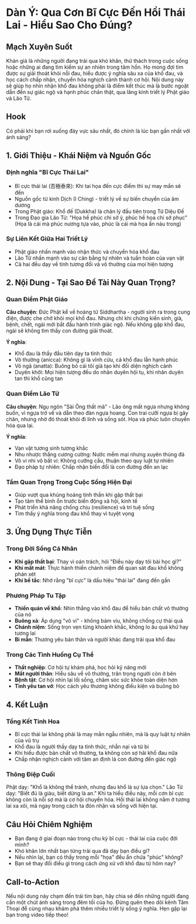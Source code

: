 # Dàn Ý: Qua Cơn Bĩ Cực Đến Hồi Thái Lai - Hiểu Sao Cho Đúng?

## Mạch Xuyên Suốt
Khán giả là những người đang trải qua khó khăn, thử thách trong cuộc sống hoặc những ai đang tìm kiếm sự an nhiên trong tâm hồn. Họ mong đợi tìm được sự giải thoát khỏi nỗi đau, hiểu được ý nghĩa sâu xa của khổ đau, và học cách chấp nhận, chuyển hóa nghịch cảnh thành cơ hội. Nội dung này sẽ giúp họ nhìn nhận khổ đau không phải là điểm kết thúc mà là bước ngoặt dẫn đến sự giác ngộ và hạnh phúc chân thật, qua lăng kính triết lý Phật giáo và Lão Tử.

## Hook
Có phải khi bạn rơi xuống đáy vực sâu nhất, đó chính là lúc bạn gần nhất với ánh sáng?

## 1. Giới Thiệu - Khái Niệm và Nguồn Gốc

### Định nghĩa "Bĩ Cực Thái Lai"
- Bĩ cực thái lai (否極泰來): Khi tai họa đến cực điểm thì sự may mắn sẽ đến
- Nguồn gốc từ kinh Dịch (I Ching) - triết lý về sự biến chuyển của âm dương
- Trong Phật giáo: Khổ đế (Dukkha) là chân lý đầu tiên trong Tứ Diệu Đế
- Trong Đạo gia Lão Tử: "Họa hề phúc chi sở ỷ, phúc hề họa chi sở phục" (Họa là cái mà phúc nương tựa vào, phúc là cái mà họa ẩn náu trong)

### Sự Liên Kết Giữa Hai Triết Lý
- Phật giáo nhấn mạnh vào nhận thức và chuyển hóa khổ đau
- Lão Tử nhấn mạnh vào sự cân bằng tự nhiên và tuần hoàn của vạn vật
- Cả hai đều dạy về tính tương đối và vô thường của mọi hiện tượng

## 2. Nội Dung - Tại Sao Đề Tài Này Quan Trọng?

### Quan Điểm Phật Giáo
**Câu chuyện**: Đức Phật kể về hoàng tử Siddhartha - người sinh ra trong cung điện, được che chở khỏi mọi khổ đau. Nhưng chỉ khi chứng kiến sinh, già, bệnh, chết, ngài mới bắt đầu hành trình giác ngộ. Nếu không gặp khổ đau, ngài sẽ không tìm thấy con đường giải thoát.

**Ý nghĩa**:
- Khổ đau là thầy đầu tiên dạy ta tỉnh thức
- Vô thường (anicca): Không gì là vĩnh cửu, cả khổ đau lẫn hạnh phúc
- Vô ngã (anatta): Buông bỏ cái tôi giả tạo khi đối diện nghịch cảnh
- Duyên khởi: Mọi hiện tượng đều do nhân duyên hội tụ, khi nhân duyên tan thì khổ cũng tan

### Quan Điểm Lão Tử
**Câu chuyện**: Ngụ ngôn "Sài Ông thất mã" - Lão ông mất ngựa nhưng không buồn, vì ngựa trở về và dẫn theo đàn ngựa hoang. Con trai cưỡi ngựa bị gãy chân, nhưng nhờ đó thoát khỏi đi lính và sống sót. Họa và phúc luôn chuyển hóa qua lại.

**Ý nghĩa**:
- Vạn vật tương sinh tương khắc
- Nhu nhược thắng cương cường: Nước mềm mại nhưng xuyên thủng đá
- Vô vi nhi vô bất vi: Không cưỡng cầu, thuận theo quy luật tự nhiên
- Đạo pháp tự nhiên: Chấp nhận biến đổi là con đường đến an lạc

### Tầm Quan Trọng Trong Cuộc Sống Hiện Đại
- Giúp vượt qua khủng hoảng tinh thần khi gặp thất bại
- Tạo tâm thế bình ổn trước biến động xã hội, kinh tế
- Phát triển khả năng chống chịu (resilience) và trí tuệ sống
- Tìm thấy ý nghĩa trong đau khổ thay vì tuyệt vọng

## 3. Ứng Dụng Thực Tiễn

### Trong Đời Sống Cá Nhân
- **Khi gặp thất bại**: Thay vì oán trách, hỏi "Điều này dạy tôi bài học gì?"
- **Khi mất mát**: Thực hành thiền chánh niệm để quan sát đau khổ không phán xét
- **Khi bế tắc**: Nhớ rằng "bĩ cực" là dấu hiệu "thái lai" đang đến gần

### Phương Pháp Tu Tập
- **Thiền quán về khổ**: Nhìn thẳng vào khổ đau để hiểu bản chất vô thường của nó
- **Buông xả**: Áp dụng "vô vi" - không bám víu, không chống cự thái quá
- **Chánh niệm**: Sống trọn vẹn từng khoảnh khắc, không lo âu quá khứ hay tương lai
- **Bi mẫn**: Thương yêu bản thân và người khác đang trải qua khổ đau

### Trong Các Tình Huống Cụ Thể
- **Thất nghiệp**: Cơ hội tự khám phá, học hỏi kỹ năng mới
- **Mất người thân**: Hiểu sâu về vô thường, trân trọng người còn ở bên
- **Bệnh tật**: Cơ hội nhìn lại lối sống, chăm sóc sức khỏe toàn diện hơn
- **Tình yêu tan vỡ**: Học cách yêu thương không điều kiện và buông bỏ

## 4. Kết Luận

### Tổng Kết Tinh Hoa
- Bĩ cực thái lai không phải là may mắn ngẫu nhiên, mà là quy luật tự nhiên của vũ trụ
- Khổ đau là người thầy dạy ta tỉnh thức, nhẫn nại và từ bi
- Khi hiểu được bản chất vô thường, ta không còn sợ hãi khổ đau nữa
- Chấp nhận nghịch cảnh với tâm an định là con đường đến giác ngộ

### Thông Điệp Cuối
Phật dạy: "Khổ là không thể tránh, nhưng đau khổ là sự lựa chọn." Lão Tử dạy: "Biết đủ là giàu, biết dừng là an." Khi ta hiểu điều này, mỗi cơn bĩ cực không còn là nỗi sợ mà là cơ hội chuyển hóa. Hồi thái lai không nằm ở tương lai xa xôi, mà ngay trong cách ta đón nhận và sống với hiện tại.

## Câu Hỏi Chiêm Nghiệm
- Bạn đang ở giai đoạn nào trong chu kỳ bĩ cực - thái lai của cuộc đời mình?
- Khó khăn lớn nhất bạn từng trải qua đã dạy bạn điều gì?
- Nếu nhìn lại, bạn có thấy trong mỗi "họa" đều ẩn chứa "phúc" không?
- Bạn sẽ thay đổi điều gì trong cách ứng xử với khổ đau từ hôm nay?

## Call-to-Action
Nếu nội dung này chạm đến trái tim bạn, hãy chia sẻ đến những người đang cần một chút ánh sáng trong đêm tối của họ. Đừng quên theo dõi kênh Tâm Thoại để cùng nhau khám phá thêm nhiều triết lý sống ý nghĩa. Hẹn gặp lại bạn trong video tiếp theo!